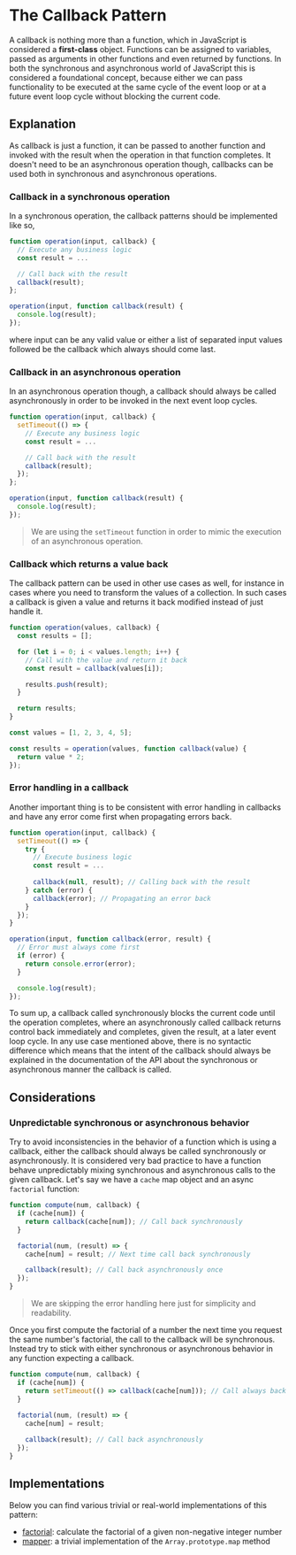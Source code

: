 # The Callback Pattern #

A callback is nothing more than a function, which in JavaScript is considered a **first-class** object. Functions can be assigned to variables, passed as arguments in other functions and even returned by functions. In both the synchronous and asynchronous world of JavaScript this is considered a foundational concept, because either we can pass functionality to be executed at the same cycle of the event loop or at a future event loop cycle without blocking the current code.

## Explanation ##

As callback is just a function, it can be passed to another function and invoked with the result when the operation in that function completes. It doesn't need to be an asynchronous operation though, callbacks can be used both in synchronous and asynchronous operations.

### Callback in a synchronous operation ###

In a synchronous operation, the callback patterns should be implemented like so,

```javascript
function operation(input, callback) {
  // Execute any business logic
  const result = ...

  // Call back with the result
  callback(result);
};

operation(input, function callback(result) {
  console.log(result);
});
```

where input can be any valid value or either a list of separated input values followed be the callback which always should come last.

### Callback in an asynchronous operation ###

In an asynchronous operation though, a callback should always be called asynchronously in order to be invoked in the next event loop cycles.

```javascript
function operation(input, callback) {
  setTimeout(() => {
    // Execute any business logic
    const result = ...

    // Call back with the result
    callback(result);
  });
};

operation(input, function callback(result) {
  console.log(result);
});
```

> We are using the `setTimeout` function in order to mimic the execution of an asynchronous operation.

### Callback which returns a value back ###

The callback pattern can be used in other use cases as well, for instance in cases where you need to transform the values of a collection. In such cases a callback is given a value and returns it back modified instead of just handle it.

```javascript
function operation(values, callback) {
  const results = [];

  for (let i = 0; i < values.length; i++) {
    // Call with the value and return it back
    const result = callback(values[i]);

    results.push(result);
  }

  return results;
}

const values = [1, 2, 3, 4, 5];

const results = operation(values, function callback(value) {
  return value * 2;
});
```

### Error handling in a callback ###

Another important thing is to be consistent with error handling in callbacks and have any error come first when propagating errors back.

```javascript
function operation(input, callback) {
  setTimeout(() => {
    try {
      // Execute business logic
      const result = ...
      
      callback(null, result); // Calling back with the result
    } catch (error) {
      callback(error); // Propagating an error back
    }
  });
}

operation(input, function callback(error, result) {
  // Error must always come first
  if (error) {
    return console.error(error);
  }

  console.log(result);
});
```

To sum up, a callback called synchronously blocks the current code until the operation completes, where an asynchronously called callback returns control back immediately and completes, given the result, at a later event loop cycle. In any use case mentioned above, there is no syntactic difference which means that the intent of the callback should always be explained in the documentation of the API about the synchronous or asynchronous manner the callback is called.

## Considerations ##

### Unpredictable synchronous or asynchronous behavior ###

Try to avoid inconsistencies in the behavior of a function which is using a callback, either the callback should always be called synchronously or asynchronously. It is considered very bad practice to have a function behave unpredictably mixing synchronous and asynchronous calls to the given callback. Let's say we have a `cache` map object and an async `factorial` function:

```javascript
function compute(num, callback) {
  if (cache[num]) {
    return callback(cache[num]); // Call back synchronously
  }

  factorial(num, (result) => {
    cache[num] = result; // Next time call back synchronously

    callback(result); // Call back asynchronously once
  });
}
```

> We are skipping the error handling here just for simplicity and readability.

Once you first compute the factorial of a number the next time you request the same number's factorial, the call to the callback will be synchronous. Instead try to stick with either synchronous or asynchronous behavior in any function expecting a callback.

```javascript
function compute(num, callback) {
  if (cache[num]) {
    return setTimeout(() => callback(cache[num])); // Call always back asynchronously
  }
  
  factorial(num, (result) => {
    cache[num] = result;

    callback(result); // Call back asynchronously
  });
}
```

## Implementations ##

Below you can find various trivial or real-world implementations of this pattern:

* [factorial](factorial.js): calculate the factorial of a given non-negative integer number
* [mapper](mapper.js): a trivial implementation of the `Array.prototype.map` method